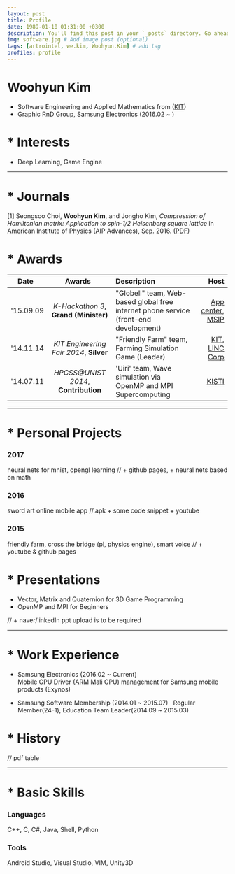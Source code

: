```yaml
---
layout: post
title: Profile
date: 1989-01-10 01:31:00 +0300
description: You’ll find this post in your `_posts` directory. Go ahead and edit it and re-build the site to see your changes. # Add post description (optional)
img: software.jpg # Add image post (optional)
tags: [artrointel, we.kim, Woohyun.Kim] # add tag
profiles: profile
---
```


# Woohyun Kim
* Software Engineering and Applied Mathematics from ([KIT](http://kumoh.ac.kr))  
* Graphic RnD Group, Samsung Electronics (2016.02 ~ )  

# * Interests
* Deep Learning, Game Engine

--------------------------------------------------------------------------------
  
# * Journals
[1] Seongsoo Choi, **Woohyun Kim**, and Jongho Kim, *Compression of Hamiltonian matrix: Application to spin-1/2 Heisenberg square
lattice* in American Institute of Physics (AIP Advances), Sep. 2016. ([PDF](http://aip.scitation.org/doi/pdf/10.1063/1.4963834))  
  
# * Awards 
  
| Date     |    Awards     | Description | Host |
|:--------:| :-----------: | :---------- | ---: |
| '15.09.09 | *K-Hackathon 3*, **Grand (Minister)** | "Globell" team, Web-based global free internet phone service (front-end development) | [App center](http://appcenter.kr/), [MSIP](http://www.msip.go.kr) |
| '14.11.14 | *KIT Engineering Fair 2014*, **Silver** | "Friendly Farm" team, Farming Simulation Game (Leader) | [KIT](http://kumoh.ac.kr), [LINC Corp](http://linc.kumoh.ac.kr) |
| '14.07.11 | *HPCSS@UNIST 2014*, **Contribution** | 'Uiri' team, Wave simulation via OpenMP and MPI Supercomputing | [KISTI](http://www.nisn.re.kr/) |  
  
--------------------------------------------------------------------------------
  
# * Personal Projects
### 2017
neural nets for mnist, opengl learning 
// + github pages, + neural nets based on math

### 2016
sword art online mobile app
//.apk + some code snippet + youtube

### 2015
friendly farm, cross the bridge (pl, physics engine), smart voice
// + youtube & github pages

# * Presentations

* Vector, Matrix and Quaternion for 3D Game Programming
* OpenMP and MPI for Beginners

// + naver/linkedIn ppt upload is to be required

--------------------------------------------------------------------------------
  
# * Work Experience
* Samsung Electronics (2016.02 ~ Current)  
Mobile GPU Driver (ARM Mali GPU) management for Samsung mobile products (Exynos)

* Samsung Software Membership (2014.01 ~ 2015.07)  
Regular Member(24-1), Education Team Leader(2014.09 ~ 2015.03)


# * History
// pdf table
  
--------------------------------------------------------------------------------
  
# * Basic Skills  
### Languages
C++, C, C#, Java, Shell, Python

### Tools
Android Studio, Visual Studio, VIM, Unity3D

